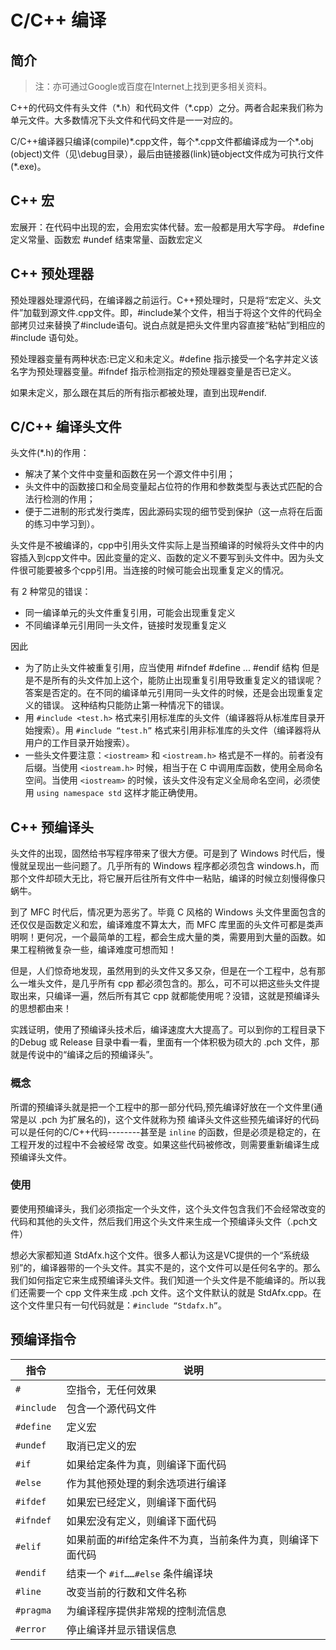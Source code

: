 # C/C++ 编译

## 简介

> 注：亦可通过Google或百度在Internet上找到更多相关资料。


C++的代码文件有头文件（\*.h）和代码文件（\*.cpp）之分。两者合起来我们称为单元文件。大多数情况下头文件和代码文件是一一对应的。

C/C++编译器只编译(compile)\*.cpp文件，每个\*.cpp文件都编译成为一个\*.obj (object)文件（见\debug目录），最后由链接器(link)链object文件成为可执行文件(\*.exe)。

## C++ 宏

宏展开：在代码中出现的宏，会用宏实体代替。宏一般都是用大写字母。
#define 定义常量、函数宏
#undef  结束常量、函数宏定义

## C++ 预处理器

预处理器处理源代码，在编译器之前运行。C++预处理时，只是将“宏定义、头文件”加载到源文件.cpp文件。即，#include某个文件，相当于将这个文件的代码全部拷贝过来替换了#include语句。说白点就是把头文件里内容直接“粘帖”到相应的#include 语句处。

预处理器变量有两种状态:已定义和未定义。#define 指示接受一个名字并定义该名字为预处理器变量。#ifndef 指示检测指定的预处理器变量是否已定义。

如果未定义，那么跟在其后的所有指示都被处理，直到出现#endif.

## C/C++ 编译头文件

头文件(\*.h)的作用：

- 解决了某个文件中变量和函数在另一个源文件中引用；
- 头文件中的函数接口和全局变量起占位符的作用和参数类型与表达式匹配的合法行检测的作用；
- 便于二进制的形式发行类库，因此源码实现的细节受到保护（这一点将在后面的练习中学习到）。

头文件是不被编译的，cpp中引用头文件实际上是当预编译的时候将头文件中的内容插入到cpp文件中。因此变量的定义、函数的定义不要写到头文件中。因为头文件很可能要被多个cpp引用。当连接的时候可能会出现重复定义的情况。

有 2 种常见的错误：

- 同一编译单元的头文件重复引用，可能会出现重复定义
- 不同编译单元引用同一头文件，链接时发现重复定义

因此

- 为了防止头文件被重复引用，应当使用 #ifndef  #define ... #endif 结构
      但是是不是所有的头文件加上这个，能防止出现重复引用导致重复定义的错误呢？
      答案是否定的。在不同的编译单元引用同一头文件的时候，还是会出现重复定义的错误。
     这种结构只能防止第一种情况下的错误。
- 用 `#include <test.h>` 格式来引用标准库的头文件（编译器将从标准库目录开始搜索）。用 `#include “test.h”` 格式来引用非标准库的头文件（编译器将从用户的工作目录开始搜索）。
- 一些头文件要注意：`<iostream>` 和 `<iostream.h>` 格式是不一样的。前者没有后缀。当使用 `<iostream.h>` 时候，相当于在 C 中调用库函数，使用全局命名空间。当使用 `<iostream>` 的时候，该头文件没有定义全局命名空间，必须使用 `using namespace std` 这样才能正确使用。

## C++ 预编译头

头文件的出现，固然给书写程序带来了很大方便。可是到了 Windows 时代后，慢慢就呈现出一些问题了。几乎所有的 Windows 程序都必须包含 windows.h，而那个文件却硕大无比，将它展开后往所有文件中一粘贴，编译的时候立刻慢得像只蜗牛。

到了 MFC 时代后，情况更为恶劣了。毕竟 C 风格的 Windows 头文件里面包含的还仅仅是函数定义和宏，编译难度不算太大，而 MFC 库里面的头文件可都是类声明啊！更何况，一个最简单的工程，都会生成大量的类，需要用到大量的函数。如果工程稍微复杂一些，编译难度可想而知！

但是，人们惊奇地发现，虽然用到的头文件又多又杂，但是在一个工程中，总有那么一堆头文件，是几乎所有 cpp 都必须包含的。那么，可不可以把这些头文件提取出来，只编译一遍，然后所有其它 cpp 就都能使用呢？没错，这就是预编译头的思想都由来！

实践证明，使用了预编译头技术后，编译速度大大提高了。可以到你的工程目录下的Debug 或 Release 目录中看一看，里面有一个体积极为硕大的 .pch 文件，那就是传说中的“编译之后的预编译头”。

### 概念

所谓的预编译头就是把一个工程中的那一部分代码,预先编译好放在一个文件里(通常是以 .pch 为扩展名的)，这个文件就称为预 编译头文件这些预先编译好的代码可以是任何的C/C++代码--------甚至是 `inline` 的函数，但是必须是稳定的，在工程开发的过程中不会被经常 改变。如果这些代码被修改，则需要重新编译生成预编译头文件。

### 使用

要使用预编译头，我们必须指定一个头文件，这个头文件包含我们不会经常改变的代码和其他的头文件，然后我们用这个头文件来生成一个预编译头文件（.pch文件）

想必大家都知道 StdAfx.h这个文件。很多人都认为这是VC提供的一个“系统级别”的，编译器带的一个头文件。其实不是的，这个文件可以是任何名字的。那么我们如何指定它来生成预编译头文件。我们知道一个头文件是不能编译的。所以我们还需要一个 cpp 文件来生成 .pch 文件。这个文件默认的就是 StdAfx.cpp。在这个文件里只有一句代码就是：`#include “Stdafx.h”`。

## 预编译指令

| 指令       | 说明                                                      |
| ---------- | --------------------------------------------------------- |
| `#`        | 空指令，无任何效果                                        |
| `#include` | 包含一个源代码文件                                        |
| `#define`  | 定义宏                                                    |
| `#undef`   | 取消已定义的宏                                            |
| `#if`      | 如果给定条件为真，则编译下面代码                          |
| `#else`    | 作为其他预处理的剩余选项进行编译                          |
| `#ifdef`   | 如果宏已经定义，则编译下面代码                            |
| `#ifndef`  | 如果宏没有定义，则编译下面代码                            |
| `#elif`    | 如果前面的#if给定条件不为真，当前条件为真，则编译下面代码 |
| `#endif`   | 结束一个 `#if……#else` 条件编译块                          |
| `#line`    | 改变当前的行数和文件名称                                  |
| `#pragma`  | 为编译程序提供非常规的控制流信息                          |
| `#error`   | 停止编译并显示错误信息                                    |

